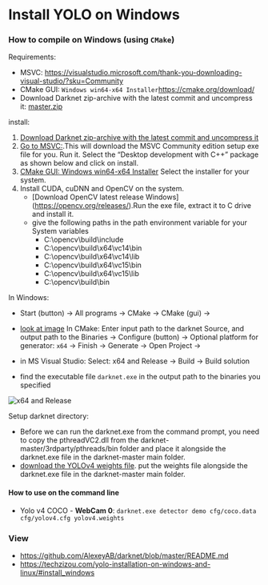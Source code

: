# Install YOLO on Windows

### How to compile on Windows (using `CMake`)

Requirements:

- MSVC: https://visualstudio.microsoft.com/thank-you-downloading-visual-studio/?sku=Community
- CMake GUI: `Windows win64-x64 Installer`https://cmake.org/download/
- Download Darknet zip-archive with the latest commit and uncompress it: [master.zip](https://github.com/AlexeyAB/darknet/archive/master.zip)

install:
1. [Download Darknet zip-archive with the latest commit and uncompress it](https://github.com/AlexeyAB/darknet/archive/master.zip)
2. [Go to MSVC:](https://visualstudio.microsoft.com/thank-you-downloading-visual-studio/?sku=Community).This will download the MSVC Community edition setup exe file for you. Run it.
 Select the “Desktop development with C++” package as shown below and click on install.
3. [CMake GUI: Windows win64-x64 Installer](https://cmake.org/download/)  Select the installer for your system. 
4.  Install CUDA, cuDNN and OpenCV on the system.
    - [Download OpenCV latest release Windows] (https://opencv.org/releases/).Run the exe file, extract it to C drive and install it.
    - give the following paths in the path environment variable for your System variables 
      - C:\opencv\build\include
      - C:\opencv\build\x64\vc14\bin
      - C:\opencv\build\x64\vc14\lib
      - C:\opencv\build\x64\vc15\bin
      - C:\opencv\build\x64\vc15\lib
      - C:\opencv\build\bin

In Windows:

- Start (button) -> All programs -> CMake -> CMake (gui) ->

- [look at image](https://habrastorage.org/webt/pz/s1/uu/pzs1uu4heb7vflfcjqn-lxy-aqu.jpeg) In CMake: Enter input path to the darknet Source, and output path to the Binaries -> Configure (button) -> Optional platform for generator: `x64`  -> Finish -> Generate -> Open Project ->

- in MS Visual Studio: Select: x64 and Release -> Build -> Build solution

- find the executable file `darknet.exe` in the output path to the binaries you specified

![x64 and Release](https://habrastorage.org/webt/ay/ty/f-/aytyf-8bufe7q-16yoecommlwys.jpeg)

Setup darknet directory:
- Before we can run the darknet.exe from the command prompt, you need to copy the pthreadVC2.dll from the darknet-master/3rdparty/pthreads/bin folder and place it alongside the darknet.exe file in the darknet-master main folder.
- [download the YOLOv4 weights file](https://github.com/AlexeyAB/darknet/releases/download/darknet_yolo_v3_optimal/yolov4.weights). put the weights file alongside the darknet.exe file in the darknet-master main folder.
#### How to use on the command line
- Yolo v4 COCO - **WebCam 0**: `darknet.exe detector demo cfg/coco.data cfg/yolov4.cfg yolov4.weights`


### View 
- https://github.com/AlexeyAB/darknet/blob/master/README.md
- https://techzizou.com/yolo-installation-on-windows-and-linux/#install_windows
